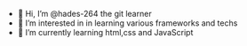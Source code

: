 - 👋 Hi, I’m @hades-264 the git learner 
- 👀 I’m interested in in learning various frameworks and techs
- 🌱 I’m currently learning html,css and JavaScript 

<!---
hades-264/hades-264 is a ✨ special ✨ repository because its `README.md` (this file) appears on your GitHub profile.
You can click the Preview link to take a look at your changes.
--->

